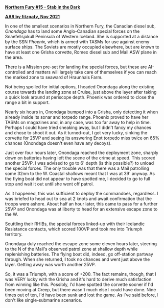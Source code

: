**<u>Northern Fury \#15 – Stab in the Dark</u>**

**<u>AAR by fitzpatv, Nov 2021</u>**

In one of the smallest scenarios in Northern Fury, the Canadian diesel
sub, *Onondaga* has to land some Anglo-Canadian special forces on the
Snaefellsjokull Peninsula of Western Iceland. She is supported at a
distance by the SSN *Phoenix*, which is armed with TASMs for use against
enemy surface ships. The Soviets are mostly occupied elsewhere, but are
known to have at least one Grisha corvette, Romeo diesel sub and Mail
ASW plane in the area.

There is a Mission pre-set for landing the special forces, but these are
AI-controlled and matters will largely take care of themselves if you
can reach the marked zone to seaward of Hraunhals Farm.

Not being spoiled for initial options, I headed Onondaga along the
existing course towards the landing zone at Cruise, just above the layer
after taking a quick look around at periscope depth. Phoenix was ordered
to close the range a bit in support.

Nearly six hours in, Onondaga bumped into a Grisha, only detecting it
when already inside its sonar and torpedo range. Phoenix proved to have
her TASMs on magazines and, in any case, was too far away to help in
time. Perhaps I could have tried sneaking away, but I didn't fancy my
chances and chose to shoot it out. As it turned-out, I got very lucky,
sinking the corvette for 25VP and seeing its answering Enot torpedo miss
twice on 65% chances (Onondaga doesn't even have any decoys).

Just over four hours later, Onondaga reached the deployment zone,
sharply down on batteries having left the scene of the crime at speed.
This scored another 25VP. I was advised to go to 6' depth (is this
possible?) to unload the special forces. The only trouble was that there
was a Mail patrolling some 32nm to the W. Coastal shallows meant that I
was at 39' anyway. As the flying boat did not appear to have spotted me,
I decided to go to full stop and wait it out until she went off patrol.

As it happened, this was sufficient to deploy the commandoes,
regardless. I was briefed to head out to sea at 2 knots and await
confirmation that the troops were ashore. About half an hour later, this
came to pass for a further 25VP and Onondaga was at liberty to head for
an extensive escape zone to the W.

Scuttling their RHIBs, the special forces linked-up with their Icelandic
Resistance contacts, which scored 100VP and took me into Triumph
territory.

Onondaga duly reached the escape zone some eleven hours later, steering
to the N of the Mail's observed patrol zone at shallow depth while
replenishing batteries. The flying boat did, indeed, go off-station
partway through. When she returned, I took no chances and went just
above the layer. Getting away was worth another 25VP.

So, it was a Triumph, with a score of +200. The fact remains, though,
that I was VERY lucky with the Grisha and it's hard to derive much
satisfaction from winning like this. Possibly, I'd have spotted the
corvette sooner if I'd been moving at Creep, but there wasn't much else
I could have done. Nine times out of ten, I'd have been sunk and lost
the game. As I've said before, I don't like single-submarine scenarios.
